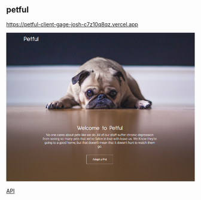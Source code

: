 ## petful

https://petful-client-gage-josh-c7z10q8qz.vercel.app

![petful](/src/img/petful.PNG)

[API](https://github.com/thinkful-ei-panda/DSA_petful_server_gage_josh)